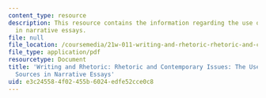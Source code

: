 ```yaml
---
content_type: resource
description: This resource contains the information regarding the use of outside sources
  in narrative essays.
file: null
file_location: /coursemedia/21w-011-writing-and-rhetoric-rhetoric-and-contemporary-issues-fall-2015/e3c245584f02455b6024edfe52cce0c8_MIT21W_011F15_Narrative.pdf
file_type: application/pdf
resourcetype: Document
title: 'Writing and Rhetoric: Rhetoric and Contemporary Issues: The Use of Outside
  Sources in Narrative Essays'
uid: e3c24558-4f02-455b-6024-edfe52cce0c8
---
```

